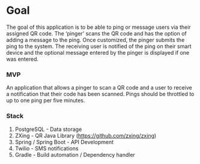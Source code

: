 # Goal

The goal of this application is to be able to ping or message users via their assigned QR code. The ‘pinger’ scans the QR code and has the option of adding a message to the ping. Once customized, the pinger submits the ping to the system. The receiving user is notified of the ping on their smart device and the optional message entered by the pinger is displayed if one was entered.

### MVP

An application that allows a pinger to scan a QR code and a user to receive a notification that their code has been scanned. Pings should be throttled to up to one ping per five minutes.

### Stack

1. PostgreSQL - Data storage
2. ZXing - QR Java Library (https://github.com/zxing/zxing)
3. Spring / Spring Boot - API Development
4. Twilio - SMS notifications
5. Gradle - Build automation / Dependency handler
